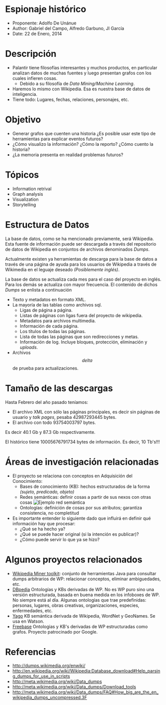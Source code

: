 Espionaje histórico
========================================================
- Proponente: Adolfo De Unánue
- Author: Gabriel del Campo, Alfredo Garbuno, JI García
- Date: 22 de Enero, 2014


Descripción
========================================================
- Palantir tiene filosofías interesantes y muchos productos, en particular analizan datos de muchas fuentes y luego presentan grafos con los cuales infieren cosas. 
  - Debido a su filosofía de *Data Mining/Machine Learning*.
- Haremos lo mismo con Wikipedia. Esa es nuestra base de datos de inteligencia.
- Tiene todo: Lugares, fechas, relaciones, personajes, etc.


Objetivo
========================================================

- Generar grafos que cuenten una historia ¿Es posible usar este tipo de herramientas para explicar eventos futuros?
- ¿Cómo visualizo la información? ¿Cómo la reporto? ¿Cómo cuento la historia?
- ¿La memoria presenta en realidad problemas futuros? 

Tópicos
========================================================
- Information retrival
- Graph analysis
- Visualization
- Storytelling

Estructura de Datos
========================================================
La base de datos, como se ha mencionado previamente, será Wikipedia. Esta fuente de información puede ser descargada a través del repositorio de datos de Wikipedia en conjuntos de archivos denominados *Dumps*.

Actualmente existen ya herramientas de descarga para la base de datos a través de una página de ayuda para los usuarios de Wikipedia a través de Wikimedia en el leguaje deseado *(Posiblemente inglés)*. 

La base de datos se actualiza cada mes para el caso del proyecto en inglés. Para los demás se actualiza con mayor frecuencia. El contenido de dichos *Dumps* se enlista a continuación

- Texto y metadatos en formato XML. 
- La mayoría de las tablas como archivos sql. 
  - Ligas de página a página. 
  - Listas de páginas con ligas fuera del proyecto de wikipedia.
  - Metadatos para archivos multimedia. 
  - Información de cada página. 
  - Los títulos de todas las páginas. 
  - Lista de todas las páginas que son redirecciones y metas. 
  - Información de log. Incluye bloques, protección, eliminación y *uploads*.
- Archivos $$ delta $$ de prueba para actualizaciones.

Tamaño de las descargas
========================================================
Hasta Febrero del año pasado teníamos:
- El archivo XML con sólo las páginas principales, es decir sin páginas de usuario y *talk pages*, pesaba 42987293445 bytes. 
- El archivo con todo 93754003797 bytes. 

Es decir 40.1 Gb y 87.3 Gb respectivamente. 

El histórico tiene 10005676791734 bytes de información. Es decir, 10 Tb's!!!

Áreas de investigación relacionadas
========================================================
* El proyecto se relaciona con conceptos en Adquisición del Conocimiento:
  * Bases de conocimiento (KB): hechos estructurados de la forma _(sujeto, predicado, objeto)_
  * Redes semánticas: definir cosas a partir de sus nexos con otras cosas ![Ejemplo red semántica](http://www.mhhe.com/socscience/intro/ibank/ibank/0086.jpg)
  * Ontologías: definición de cosas por sus atributos; garantiza consistencia, no completitud
* Es importante entender lo siguiente dado que influirá en definir qué información hay que procesar:
  * ¿Qué se ha hecho ya?
  * ¿Qué se puede hacer original (si la intención es publicar)?
  * ¿Cómo puede servir lo que ya se hizo?

Algunos proyectos relacionados
========================================================
* [Wikipedia Miner toolkit](http://www.cs.waikato.ac.nz/~ihw/papers/12-DM-IHW-OStoolkit-wikimining.pdf): conjunto de herramientas Java para consultar dumps arbitrarios de WP: relacionar conceptos, eliminar ambiguedades, etc. 
* [DBpedia](http://wiki.dbpedia.org/Datasets39?v=z2l) Ontologías y KBs derivadas de WP. No es WP puro sino una versión estructurada, basada en buena medida en los infoboxes de WP. No siempre está al día. Algunas ontologias que trae predefinidas: personas, lugares, obras creativas, organizaciones, especies, enfermedades, etc.
* [Yago](http://www.mpi-inf.mpg.de/yago-naga/yago/) KB semántica derivada de Wikipedia, WordNet y GeoNames. Se usa en Watson. 
* [Freebase](https://developers.google.com/freebase/) Ontologias y KB's derivadas de WP estructuradas como grafos. Proyecto patrocinado por Google.


Referencias
========================================================
- http://dumps.wikimedia.org/enwiki/
- http://en.wikipedia.org/wiki/Wikipedia:Database_download#Help_parsing_dumps_for_use_in_scripts
- http://meta.wikimedia.org/wiki/Data_dumps
- http://meta.wikimedia.org/wiki/Data_dumps/Download_tools
- http://meta.wikimedia.org/wiki/Data_dumps/FAQ#How_big_are_the_en_wikipedia_dumps_uncompressed.3F
